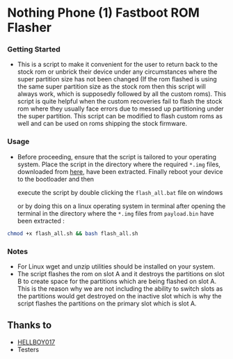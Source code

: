 # Nothing Phone (1) Fastboot ROM Flasher

### Getting Started
- This is a script to make it convenient for the user to return back to the stock rom or unbrick their device under any circumstances where the super partition size has not been changed (If the rom flashed is using the same super partition size as the stock rom then this script will always work, which is supposedly followed by all the custom roms). This script is quite helpful when the custom recoveries fail to flash the stock rom where they usually face errors due to messed up partitioning under the super partition. This script can be modified to flash custom roms as well and can be used on roms shipping the stock firmware.

### Usage
- Before proceeding, ensure that the script is tailored to your operating system. Place the script in the directory where the required `*.img` files, downloaded from [here](https://github.com/spike0en/Spacewar_Archive), have been extracted. Finally reboot your device to the bootloader and then 

    execute the script by double clicking the `flash_all.bat` file on windows 

    or by doing this on a linux operating system in terminal after opening the terminal in the directory where the `*.img` files from `payload.bin` have been extracted :

```bash
chmod +x flash_all.sh && bash flash_all.sh
```

### Notes
- For Linux wget and unzip utilities should be installed on your system.
- The script flashes the rom on slot A and it destroys the partitions on slot B to create space for the partitions which are being flashed on slot A. This is the reason why we are not including the ability to switch slots as the partitions would get destroyed on the inactive slot which is why the script flashes the partitions on the primary slot which is slot A.

## Thanks to
- [HELLBOY017](https://github.com/HELLBOY017)
- Testers
